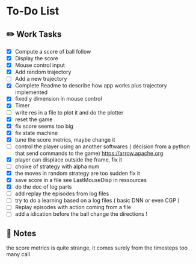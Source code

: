 # To-Do List

## ✏️ Work Tasks
- [x] Compute a score of ball follow
- [x] Display the score
- [x] Mouse control input
- [x] Add random trajectory
- [ ] Add a new trajectory
- [x] Complete Readme to describe how app works plus trajectory implemented
- [x] fixed y dimension in mouse control
- [x] Timer
- [ ] write res in a file to plot it and do the plotter
- [x] reset the game
- [x] fix score seems too big
- [x] fix state machine
- [x] tune the score metrics, maybe change it 
- [ ] control the player using an another softwares ( décision from a python that send commands to the game) https://arrow.apache.org
- [x] player can displace outside the frame, fix it
- [ ] choixe of strategy with alpha num
- [x] the moves in random strategy are too sudden fix it
- [x] save score in a file see LastMouseDisp in ressources
- [x] do the doc of log parts
- [ ] add replay the episodes from log files
- [ ] try to do a learning based on a log files ( basic DNN or even CGP )
- [ ] Replay episodes with action coming from a file
- [ ] add a idication before the ball change the directions ! 
## 📝 Notes

the score metrics is quite strange, it comes surely from the timesteps too many call 
